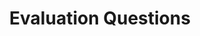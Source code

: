 ---
word: "true"

title: "Evaluation Questions"

categories: ['']

tags: ['Evaluation', 'Questions']

arwords: 'أسئلة تقييم'

arexps: []

enwords: ['Evaluation Questions']

enexps: []

arlexicons: 'س'

enlexicons: 'E'

authors: ['Ruqayya Roshdy']

translators: ['X']

citations: 'تطبيقات أساسية في المعالجة الآلية للغة العربية'

sources: 'مركز الملك عبدالله بن عبدالعزيز الدولي لخدمة اللغة العربية'

slug: ""
---